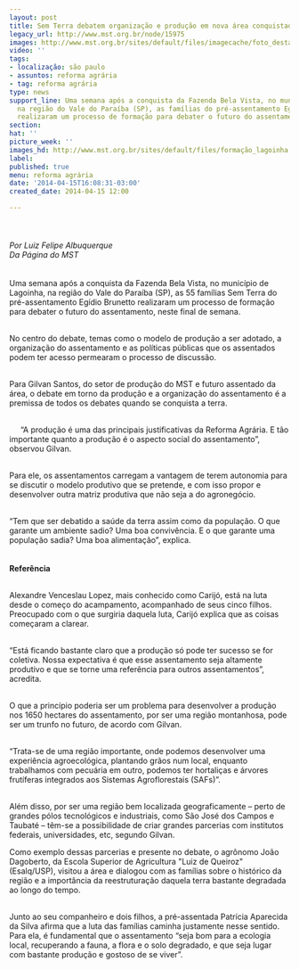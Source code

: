 ```yaml
---
layout: post
title: Sem Terra debatem organização e produção em nova área conquistada
legacy_url: http://www.mst.org.br/node/15975
images: http://www.mst.org.br/sites/default/files/imagecache/foto_destaque/formação_lagoinha!.jpg
video: ''
tags:
- localização: são paulo
- assuntos: reforma agrária
- tag: reforma agrária
type: news
support_line: Uma semana após a conquista da Fazenda Bela Vista, no município de Lagoinha,
  na região do Vale do Paraíba (SP), as famílias do pré-assentamento Egídio Brunetto
  realizaram um processo de formação para debater o futuro do assentamento.
section: 
hat: ''
picture_week: ''
images_hd: http://www.mst.org.br/sites/default/files/formação_lagoinha!.jpg
label: 
published: true
menu: reforma agrária
date: '2014-04-15T16:08:31-03:00'
created_date: 2014-04-15 12:00

---
```

<p><img style="margin: 10px;" src="http://www.mst.org.br/sites/default/files/forma%C3%A7%C3%A3o_lagoinha.jpg" alt=""><br><em><br>Por Luiz Felipe Albuquerque<br>Da Página do MST</em><br><br><br>Uma semana após a conquista da Fazenda Bela Vista, no município de Lagoinha, na região do Vale do Paraíba (SP), as 55 famílias Sem Terra do pré-assentamento Egídio Brunetto realizaram um processo de formação para debater o futuro do assentamento, neste final de semana.</p><p><br>No centro do debate, temas como o modelo de produção a ser adotado, a organização do assentamento e as políticas públicas que os assentados podem ter acesso permearam o processo de discussão.</p><p><br>Para Gilvan Santos, do setor de produção do MST e futuro assentado da área, o debate em torno da produção e a organização do assentamento é a premissa de todos os debates quando se conquista a terra.</p><p><img style="margin: 10px; float: left;" src="http://www.mst.org.br/sites/default/files/menino_lagoinha.jpg" alt=""><br>“A produção é uma das principais justificativas da Reforma Agrária. E tão importante quanto a produção é o aspecto social do assentamento”, observou Gilvan.</p><p><br>Para ele, os assentamentos carregam a vantagem de terem autonomia para se discutir o modelo produtivo que se pretende, e com isso propor e desenvolver outra matriz produtiva que não seja a do agronegócio.</p><p><br>“Tem que ser debatido a saúde da terra assim como da população. O que garante um ambiente sadio? Uma boa convivência. E o que garante uma população sadia? Uma boa alimentação”, explica.<br><strong><br><br>Referência&nbsp;</strong></p><p><br>Alexandre Venceslau Lopez, mais conhecido como Carijó, está na luta desde o começo do acampamento, acompanhado de seus cinco filhos. Preocupado com o que surgiria daquela luta, Carijó explica que as coisas começaram a clarear. &nbsp;&nbsp;</p><p><br>“Está ficando bastante claro que a produção só pode ter sucesso se for coletiva. Nossa expectativa é que esse assentamento seja altamente produtivo e que se torne uma referência para outros assentamentos”, acredita.</p><p><br>O que a princípio poderia ser um problema para desenvolver a produção nos 1650 hectares do assentamento, por ser uma região montanhosa, pode ser um trunfo no futuro, de acordo com Gilvan.</p><p><br>“Trata-se de uma região importante, onde podemos desenvolver uma experiência agroecológica, plantando grãos num local, enquanto trabalhamos com pecuária em outro, podemos ter hortaliças e árvores frutíferas integrados aos Sistemas Agroflorestais (SAFs)”.<img style="margin: 10px; float: right;" src="http://www.mst.org.br/sites/default/files/fazenda_lagoinha.jpg" alt=""></p><p><br>Além disso, por ser uma região bem localizada geograficamente – perto de grandes pólos tecnológicos e industriais, como São José dos Campos e Taubaté – têm-se a possibilidade de criar grandes parcerias com institutos federais, universidades, etc, segundo Gilvan.</p><div><p>Como exemplo dessas parcerias e presente no debate, o agrônomo João Dagoberto, da Escola Superior de Agricultura "Luiz de Queiroz" (Esalq/USP), visitou a área e dialogou com as famílias sobre o histórico da região e a importância da reestruturação daquela terra bastante degradada ao longo do tempo.</p><p>&nbsp;<br>Junto ao seu companheiro e dois filhos, a pré-assentada Patrícia Aparecida da Silva afirma que a luta das famílias caminha justamente nesse sentido. Para ela, é fundamental que o assentamento “seja bom para a ecologia local, recuperando a fauna, a flora e o solo degradado, e que seja lugar com bastante produção e gostoso de se viver”. &nbsp; &nbsp;</p><p>&nbsp;</p><p>&nbsp;</p><div>&nbsp;</div></div>
